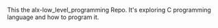 This the alx-low_level_programming Repo. It's exploring C programming language and how to program it.
